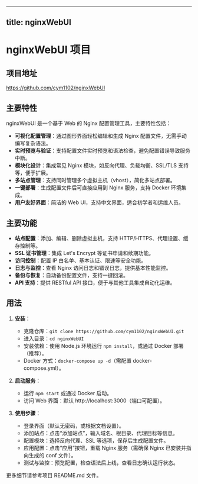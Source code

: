 
---
title: nginxWebUI
---

# nginxWebUI 项目

## 项目地址
https://github.com/cym1102/nginxWebUI

## 主要特性
nginxWebUI 是一个基于 Web 的 Nginx 配置管理工具，主要特性包括：
- **可视化配置管理**：通过图形界面轻松编辑和生成 Nginx 配置文件，无需手动编写复杂语法。
- **实时预览与验证**：支持配置文件实时预览和语法检查，避免配置错误导致服务中断。
- **模块化设计**：集成常见 Nginx 模块，如反向代理、负载均衡、SSL/TLS 支持等，便于扩展。
- **多站点管理**：支持同时管理多个虚拟主机（vhost），简化多站点部署。
- **一键部署**：生成配置文件后可直接应用到 Nginx 服务，支持 Docker 环境集成。
- **用户友好界面**：简洁的 Web UI，支持中文界面，适合初学者和运维人员。

## 主要功能
- **站点配置**：添加、编辑、删除虚拟主机，支持 HTTP/HTTPS、代理设置、缓存控制等。
- **SSL 证书管理**：集成 Let's Encrypt 等证书申请和续期功能。
- **访问控制**：配置 IP 白名单、基本认证、限速等安全功能。
- **日志与监控**：查看 Nginx 访问日志和错误日志，提供基本性能监控。
- **备份与恢复**：自动备份配置文件，支持一键回滚。
- **API 支持**：提供 RESTful API 接口，便于与其他工具集成自动化运维。

## 用法
1. **安装**：
   - 克隆仓库：`git clone https://github.com/cym1102/nginxWebUI.git`
   - 进入目录：`cd nginxWebUI`
   - 安装依赖：使用 Node.js 环境运行 `npm install`，或通过 Docker 部署（推荐）。
   - Docker 方式：`docker-compose up -d`（需配置 docker-compose.yml）。

2. **启动服务**：
   - 运行 `npm start` 或通过 Docker 启动。
   - 访问 Web 界面：默认 http://localhost:3000（端口可配置）。

3. **使用步骤**：
   - 登录界面（默认无密码，或根据文档设置）。
   - 添加站点：点击“添加站点”，输入域名、根目录、代理目标等信息。
   - 配置模块：选择反向代理、SSL 等选项，保存后生成配置文件。
   - 应用配置：点击“应用”按钮，重载 Nginx 服务（需确保 Nginx 已安装并指向生成的 conf 文件）。
   - 测试与监控：预览配置，检查语法后上线，查看日志确认运行状态。

更多细节请参考项目 README.md 文件。